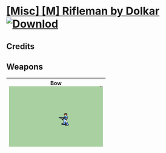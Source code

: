 # [\[Misc\] \[M\] Rifleman by Dolkar](./) [![Downlod](https://img.shields.io/badge/Download--red?style=social&logo=github)](https://minhaskamal.github.io/DownGit/#/home?url=https://github.com/Klokinator/FE-Repo/tree/main/Battle%20Animations%2FBards%2C%20Dancers%2C%20Suppliers%2C%20Misc%2F%5BMisc%5D%20%5BM%5D%20Rifleman%20by%20Dolkar)
## Credits



## Weapons

| <b>Bow</b><br/><img alt="Bow animation" src="./5.%20Bow%20(Gun)/Bow.gif"/> |
| :---: |
